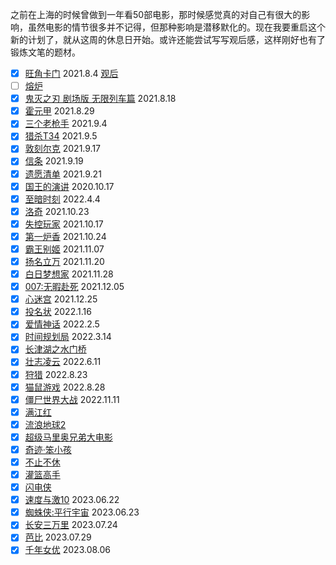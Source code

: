 之前在上海的时候曾做到一年看50部电影，那时候感觉真的对自己有很大的影响，虽然电影的情节很多并不记得，但那种影响是潜移默化的。现在我要重启这个新的计划了，就从这周的休息日开始。或许还能尝试写写观后感，这样刚好也有了锻炼文笔的题材。  

- [x] <a href="https://movie.douban.com/subject/1304624/" target="_blank">旺角卡门</a>  2021.8.4  <a href="https://asalu.xyz/2021/08/08/%E6%97%BA%E8%A7%92%E5%8D%A1%E9%97%A8%E8%A7%82%E5%90%8E.html" target="_blank">观后</a>
- [ ] <a href="https://movie.douban.com/subject/5912992/" target="_blank">熔炉</a>
- [x] <a href="https://www.asalu.xyz/2021/08/01/%E5%85%89%E5%BD%B1.html" target="_blank">鬼灭之刃 剧场版 无限列车篇</a> 2021.8.18
- [x] <a href="https://movie.douban.com/subject/1441602/" target="_blank">霍元甲</a> 2021.8.29
- [x] <a href="https://movie.douban.com/subject/26266085/" target="_blank">三个老枪手</a> 2021.9.4
- [x] <a href="https://movie.douban.com/subject/30300277/" target="_blank">猎杀T34</a> 2021.9.5
- [x] <a href="https://movie.douban.com/subject/26607693/" target="_blank">敦刻尔克</a> 2021.9.17
- [x] <a href="https://movie.douban.com/subject/30444960/" target="_blank">信条</a> 2021.9.19
- [x] <a href="https://movie.douban.com/subject/1867345/" target="_blank">遗愿清单</a> 2021.9.21
- [x] <a href="https://movie.douban.com/subject/4023638/" target="_blank">国王的演讲</a> 2020.10.17
- [x] <a href="https://movie.douban.com/subject/26761416/" target="_blank">至暗时刻</a> 2022.4.4
- [x] <a href="https://movie.douban.com/subject/1295742/" target="_blank">洛奇</a> 2021.10.23  
- [x] <a href="https://movie.douban.com/subject/30337388/" target="_blank">失控玩家</a> 2021.10.17
- [x] <a href="https://movie.douban.com/subject/27102476/" target="_blank">第一炉香</a> 2021.10.24
- [x] <a href="https://movie.douban.com/subject/1291546/" target="_blank">霸王别姬</a> 2021.11.07
- [x] <a href="https://movie.douban.com/subject/35422807/" target="_blank">扬名立万</a> 2021.11.20
- [x] <a href="https://movie.douban.com/subject/2133323/" target="_blank">白日梦想家</a> 2021.11.28
- [x] <a href="https://movie.douban.com/subject/20276229/" target="_blank">007:无暇赴死</a> 2021.12.05
- [x] <a href="https://movie.douban.com/subject/25917973/" target="_blank">心迷宫</a> 2021.12.25
- [x] <a href="https://movie.douban.com/subject/1947089/" target="_blank">投名状</a> 2022.1.16
- [x] <a href="https://movie.douban.com/subject/35376457/" target="_blank">爱情神话</a> 2022.2.5
- [x] <a href="https://movie.douban.com/subject/4924142/" target="_blank">时间规划局</a> 2022.3.14
- [x] <a href="https://movie.douban.com/subject/35613853/" target="_blank">长津湖之水门桥</a>
- [x] <a href="https://movie.douban.com/subject/1293799/" target="_blank">壮志凌云</a> 2022.6.11
- [x] <a href="https://movie.douban.com/subject/6985810/" target="_blank">狩猎</a> 2022.8.23
- [x] <a href="https://movie.douban.com/subject/1305487/" target="_blank">猫鼠游戏</a> 2022.8.28
- [x] <a href="https://movie.douban.com/subject/2132473/" target="_blank">僵尸世界大战</a> 2022.11.11
- [x] <a href="https://movie.douban.com/subject/35766491/" target="_blank">满江红</a>
- [x] <a href="https://movie.douban.com/subject/35267208/" target="_blank">流浪地球2</a>
- [x] <a href="https://movie.douban.com/subject/27199894/" target="_blank">超级马里奥兄弟大电影</a>
- [x] <a href="https://movie.douban.com/subject/35312437/" target="_blank">奇迹·笨小孩</a>
- [x] <a href="https://movie.douban.com/subject/34833851/" target="_blank">不止不休</a>
- [x] <a href="https://movie.douban.com/subject/35315950/" target="_blank">灌篮高手</a>
- [x] <a href="https://movie.douban.com/subject/3011317/" target="_blank">闪电侠</a>
- [x] <a href="https://movie.douban.com/subject/26631790/" target="_blank">速度与激10</a> 2023.06.22
- [x] <a href="https://movie.douban.com/subject/26374197/" target="_blank">蜘蛛侠:平行宇宙</a> 2023.06.23
- [x] <a href="https://movie.douban.com/subject/36035676/" target="_blank">长安三万里</a> 2023.07.24
- [x] <a href="https://movie.douban.com/subject/4058939/" target="_blank">芭比</a> 2023.07.29
- [x] <a href="https://movie.douban.com/subject/1307394/" target="_blank">千年女优</a> 2023.08.06